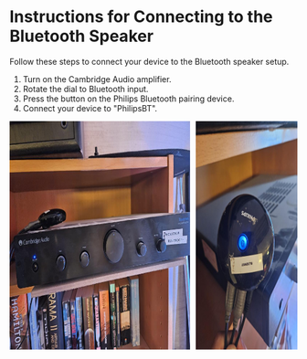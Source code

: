 # Instructions for Connecting to the Bluetooth Speaker

Follow these steps to connect your device to the Bluetooth speaker setup. 

1. Turn on the Cambridge Audio amplifier.
2. Rotate the dial to Bluetooth input.  
3. Press the button on the Philips Bluetooth pairing device.  
4. Connect your device to "PhilipsBT".

<div style="display: flex; align-items: center;">
  <div style="margin-right: 10px;">
    <img src="./images/bluetooth_speaker.cambridge.jpg" alt="Cambridge Audio amplifier" height="400">
  </div>
  <div>
    <img src="./images/bluetooth_speaker.pairing.device.jpg" alt="Philips Bluetooth pairing device" height="400">
  </div>
</div>
